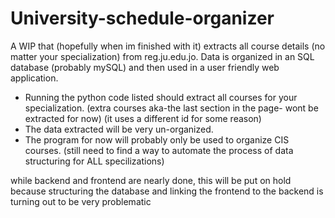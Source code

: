 # University-schedule-organizer

A WIP that (hopefully when im finished with it) extracts all course details (no matter your specialization) from reg.ju.edu.jo. Data is organized in an SQL database (probably mySQL) and then used in a user friendly web application.

- Running the python code listed should extract all courses for your specialization. (extra courses aka-the last section in the page- wont be extracted for now) (it uses a different id for some reason)
- The data extracted will be very un-organized.
- The program for now will probably only be used to organize CIS courses. (still need to find a way to automate the process of data structuring for ALL specilizations)


while backend and frontend are nearly done, this will be put on hold because structuring the database and linking the frontend to the backend is turning out to be very problematic
